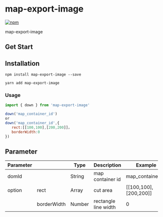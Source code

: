 # map-export-image
[![npm](https://img.shields.io/npm/v/map-export-image.svg)](https://www.npmjs.com/package/map-export-image)

map-export-image

## Get Start

## Installation

```
npm install map-export-image --save
```

```
yarn add map-export-image
```


### Usage

```javascript
import { down } from 'map-export-image' 

down('map_container_id')
or
down('map_container_id',{
   rect:[[100,100],[200,200]]，
   borderWidth:0 
})
```

## Parameter

| Parameter |             | Type   | Description          | Example               |
| --------- | ----------- | ------ | -------------------- | --------------------- |
| domId     |             | String | map container id     | map_container_id      |
| option    | rect        | Array  | cut area             | [[100,100],[200,200]] |
|           | borderWidth | Number | rectangle line width | 0                     |